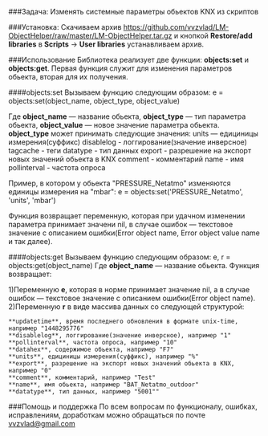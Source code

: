 ###Задача:
Изменять системные параметры обьектов KNX из скриптов

###Установка:
Скачиваем архив https://github.com/vvzvlad/LM-ObjectHelper/raw/master/LM-ObjectHelper.tar.gz и кнопкой **Restore/add libraries** в **Scripts** -> **User libraries** устанавливаем архив. 

###Использование
Библиотека реализует две функции: **objects:set** и **objects:get**. Первая функция служит для изменения параметров обьекта, вторая для их получения. 

####objects:set
Вызываем функцию следующим образом:
e = objects:set(object_name, object_type, object_value)

Где **object_name** — название обьекта, **object_type** — тип параметра обьекта, **object_value** — новое значение параметра обьекта.
**object_type** может принимать следующие значения:
units — едициницы измерения(суффикс)
disablelog - логгирование(значение инверсное)
tagcache - теги
datatype - тип данных
export - разрешение на экспорт новых значений обьекта в KNX
comment - комментарий
name - имя
pollinterval - частота опроса

Пример, в котором у обьекта "PRESSURE_Netatmo" изменяются единицы измерения на "mbar":
e = objects:set('PRESSURE_Netatmo', 'units', 'mbar')

Функция возвращает переменную, которая при удачном изменении параметра принимает значени nil, в случае ошибок — текстовое значение с описанием ошибки(Error object name, Error object value name и так далее).

####objects:get
Вызываем функцию следующим образом:
e, r = objects:get(object_name)
Где **object_name** — название обьекта. Функция возвращает: 

1)Переменную **e**, которая в норме принимает значение nil, а в случае ошибок — текстовое значение с описанием ошибки(Error object name). 
2)Переменную **r** в виде массива данных со следующей структурой:
```
**updatetime**, время последнего обновления в формате unix-time, например "1448295776"
**disablelog**, логгирование(значение инверсное), например "1"
**pollinterval**, частота опроса, например "10"
**datahex**, содержимое обьекта, например "F7"
**units**, едициницы измерения(суффикс), например "%"
**export**, разрешение на экспорт новых значений обьекта в KNX, например "0"
**comment**, комментарий, например "Test"
**name**, имя обьекта, например "BAT_Netatmo_outdoor"
**datatype**, тип данных, например "5001""
```

###Помощь и поддержка
По всем вопросам по функционалу, ошибках, исправлениям, доработкам можно обращаться по почте vvzvlad@gmail.com


